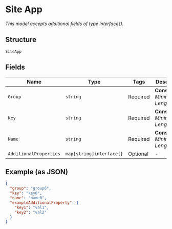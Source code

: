 
# Site App

*This model accepts additional fields of type interface{}.*

## Structure

`SiteApp`

## Fields

| Name | Type | Tags | Description |
|  --- | --- | --- | --- |
| `Group` | `string` | Required | **Constraints**: *Minimum Length*: `1` |
| `Key` | `string` | Required | **Constraints**: *Minimum Length*: `1` |
| `Name` | `string` | Required | **Constraints**: *Minimum Length*: `1` |
| `AdditionalProperties` | `map[string]interface{}` | Optional | - |

## Example (as JSON)

```json
{
  "group": "group6",
  "key": "key8",
  "name": "name8",
  "exampleAdditionalProperty": {
    "key1": "val1",
    "key2": "val2"
  }
}
```

